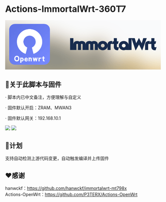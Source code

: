 # Actions-ImmortalWrt-360T7

![immortalwrt](logo.png)

## 🤖关于此脚本与固件
· 脚本内已中文备注，方便理解与自定义  

· 固件默认开启：ZRAM、MWAN3  

· 固件默认网关：192.168.10.1

[![](https://img.shields.io/badge/编译状态-编译中-brightgreen.svg)](https://github.com/IraXu/ImmortalWrt-360T7/actions)   [![](https://img.shields.io/badge/最新固件-下载-green.svg)](https://github.com/IraXu/ImmortalWrt-360T7/releases)

## 📝计划
支持自动检测上游代码变更，自动触发编译并上传固件

## ❤️感谢
hanwckf：https://github.com/hanwckf/immortalwrt-mt798x  
Actions-OpenWrt：https://github.com/P3TERX/Actions-OpenWrt
